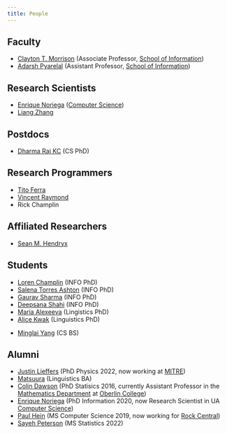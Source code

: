 ```yaml
---
title: People
---
```


## Faculty
- [Clayton T. Morrison](clayton) (Associate Professor, [School of Information](https://ischool.arizona.edu/))
- [Adarsh Pyarelal](http://adarsh.cc) (Assistant Professor, [School of Information](https://ischool.arizona.edu/))

## Research Scientists
- [Enrique Noriega](https://enoriega.info/about) ([Computer Science](https://www.cs.arizona.edu/))
- [Liang Zhang](https://github.com/ualiangzhang)

## Postdocs
- [Dharma Raj KC](https://www.cs.arizona.edu/person/dharma-kc) (CS PhD)

## Research Programmers
<!-- - [Daniel Dicken](https://github.com/dpdicken) -->
- [Tito Ferra](https://github.com/titomeister)
- [Vincent Raymond](https://github.com/vincentraymond-ua)
- Rick Champlin

## Affiliated Researchers
- [Sean M. Hendryx](https://smhendryx.github.io/)

## Students
- [Loren Champlin](https://github.com/lchamp87x) (INFO PhD)
- [Salena Torres Ashton](https://github.com/SalenaAshton) (INFO PhD)
- [Gaurav Sharma](https://github.com/gauravsh0812) (INFO PhD)
- [Deepsana Shahi](https://github.com/deepsana) (INFO PhD)
- [Maria Alexeeva](https://linguistics.arizona.edu/user/maria-alexeeva) (Lingistics PhD)
- [Alice Kwak](https://linguistics.arizona.edu/user/alice-kwak) (Linguistics PhD)
<!-- - [Alexander Winchester](https://www.math.arizona.edu/people/winchester) (Statistics PhD) -->
- [Minglai Yang](https://ymingl.com) (CS BS)

## Alumni
- [Justin Lieffers](https://github.com/Free-Quarks) (PhD Physics 2022, now working at [MITRE](https://www.mitre.org/))
- [Matsuura](https://lingprefix.info/) (Linguistics BA)
- [Colin Dawson](http://colinreimerdawson.com/) (PhD Statisics 2016, currently Assistant Professor in the [Mathematics Department](https://www.oberlin.edu/arts-and-sciences/departments/mathematics) at [Oberlin College](https://www.oberlin.edu/))
- [Enrique Noriega](https://enoriega.info/about) (PhD Information 2020, now Research Scientist in UA [Computer Science](https://www.cs.arizona.edu/))
- [Paul Hein](https://github.com/pauldhein) (MS Computer Science 2019, now working for [Rock Central](https://www.rockcentraldetroit.com/))
- [Sayeh Peterson](https://www.math.arizona.edu/people/petersons) (MS Statistics 2022)
